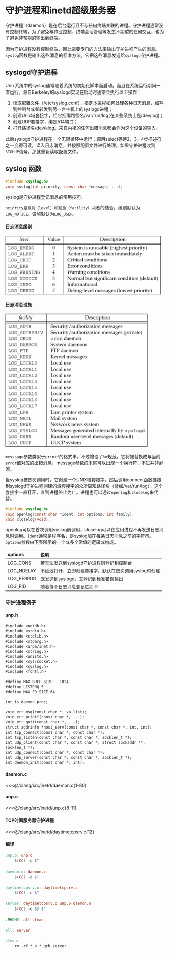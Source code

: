 # 守护进程和inetd超级服务器
守护进程（daemon）是在后台运行且不与任何终端关联的进程。守护进程通常没有控制终端，为了避免与作业控制、终端会话管理等发生不期望的任何交互，也为了避免非预期的输出到终端。

因为守护进程没有控制终端，因此需要专门的方法来输出守护进程产生的消息。`syslog`函数是输出这些消息的标准方法，它把这些消息发送给`syslogd`守护进程。

## syslogd守护进程
Unix系统中的syslog通常随着系统的初始化脚本而启动，而且在系统运行期间一直运行。源自Berkeley的syslogd实现在启动时通常会执行以下操作：
1. 读取配置文件（/etc/syslog.conf），指定本进程如何处理各种日志消息，如写到控制台或者转发到另一台主机上的syslogd进程；
2. 创建Unix域套接字，给它捆绑路径名/var/run/log(在某些系统上是/dev/log)；
3. 创建UDP套接字，绑定514端口；
4. 打开路径名/dev/klog。来自内核的任何出错消息都会作为这个设备的输入。

此后syslogd守护进程在一个无限循环中运行：调用select等待2，3，4步描述符之一变得可读，读入日志消息，并按照配置文件进行处理。如果守护进程收到`SIGHUP`信号，那就重新读取配置文件。

## syslog 函数
```c
#include <syslog.h>
void syslog(int priority, const char *message, ...);
```

syslog是守护进程登记消息的常用技巧。

`priority`是`级别（level）`和`设施（facility）`两者的结合。级别默认为`LOG_NOTICE`。设施默认为`LOG_USER`。

#### 日志消息级别

![级别](./images/syslog_1.png)


#### 日志消息设施

![设施](./images/syslog_2.png)

`messsage`参数类似于`printf`的格式串，不过增设了`%m`规范，它将被替换成与当前`error`值对应的出错消息。message参数的末尾可以出现一个换行符，不过并非必须。

当syslog被首次调用时，它创建一个UNIX域套接字，然后调用connect函数连接到syslogd守护进程创建的域套接字的众所周知路径名（譬如/var/run/log）。这个套接字一直打开，直到进程终止为止。进程也可以通过`openlog`和`closelog`来代替。

```c
#include <syslog.h>
void openlog(const char *ident, int options, int family);
void closelog(void);
```
openlog可以在首次调用syslog前调用，closelog可以在应用进程不再发送日志消息时调用。`ident`通常是程序名，是syslog加在每条日志消息之前的字符串。`options`参数由下表所示的一个或多个常值的逻辑或构成。

|options|说明|
|:---|:---|
|LOG_CONS|若无法发送到syslogd守护进程则登记到控制台|
|LOG_NDELAY|不延迟打开，立即创建套接字。默认在首次调用syslog时创建|
|LOG_PERROR|既发送到syslogd，又登记到标准错误输出|
|LOG_PID|随着每个日志消息登记进程ID|

### 守护进程例子

#### unp.h
```c{9,10,14,16,27}
#include <netdb.h>
#include <stdio.h>
#include <stdlib.h>
#include <stdarg.h>
#include <arpa/inet.h>
#include <string.h>
#include <unistd.h>
#include <sys/socket.h>
#include <syslog.h>
#include <fcntl.h>

#define MAX_BUFF_SIZE   1024
#define LISTENQ 5
#define MAX_FD_SIZE 64

int is_daemon_proc;

void err_msg(const char *, va_list);
void err_printf(const char *, ...);
void err_quit(const char *, ...);
struct addrinfo *host_serv(const char *, const char *, int, int);
int tcp_connect(const char *, const char *);
int tcp_listen(const char *, const char *, socklen_t *);
int udp_client(const char *, const char *, struct sockaddr **, socklen_t *);
int udp_connect(const char *, const char *);
int udp_server(const char *, const char *, socklen_t *);
int daemon_init(const char *, int);
```

#### daemon.c
<<<@/clang/src/inetd/daemon.c{1-80}

#### unp.c
<<<@/clang/src/inetd/unp.c{8-11}

#### TCP时间服务器守护进程
<<<@/clang/src/inetd/daytimetcpsrv.c{12}

#### 编译
```makefile
unp.o: unp.c
	$(CC) -c $^

daemon.o: daemon.c
	$(CC) -c $^

daytimetcpsrv.o: daytimetcpsrv.c
	$(CC) -c $^

server: daytimetcpsrv.o unp.o daemon.o
	$(CC) -o $@ $^

.PHONY: all clean

all: server

clean:
	rm -rf *.o *.gch server
```
